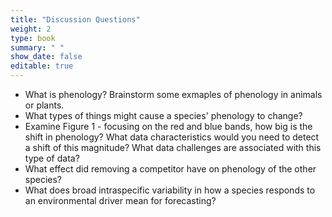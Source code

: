 ```yaml
---
title: "Discussion Questions"
weight: 2
type: book
summary: " "
show_date: false
editable: true
---
```


* What is phenology? Brainstorm some exmaples of phenology in animals or plants.
* What types of things might cause a species' phenology to change?
* Examine Figure 1 - focusing on the red and blue bands, how big is the shift in phenology? What data characteristics would you need to detect a shift of this magnitude? What data challenges are associated with this type of data?
* What effect did removing a competitor have on phenology of the other species?
* What does broad intraspecific variability in how a species responds to an environmental driver mean for forecasting?


  



